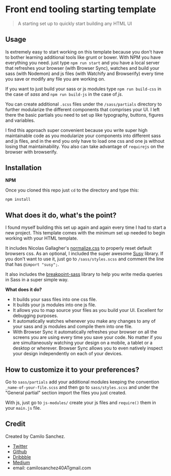 # Front end tooling starting template

> A starting set up to quickly start building any HTML UI

## Usage

Is extremely easy to start working on this template because you don't have to bother learning additional tools like grunt or bower. With NPM you have everything you need. just type `npm run start` and you have a local server that refreshes your browser (with Browser Sync), watches and build your sass (with Nodemon) and js files (with Watchify and Browserify) every time you save or modify any file you are working on.

If you want to just build your sass or js modules type `npm run build-css` in the case of *sass* and `npm run build-js` in the case of *js*.

You can create additional `.scss` files under the `/sass/partials` directory to further modularize the different components that comprises your UI.
I left there the basic partials you need to set up like typography, buttons, figures and variables.

I find this approach super convenient because you write super high maintainable code as you modularize your components into different sass and js files, and in the end you only have to load one css and one js without losing that maintainability. You also can take advantage of `requirejs` on the browser with browserify.

## Installation

**NPM**

Once you cloned this repo just `cd` to the directory and type this:

```sh
npm install
```

## What does it do, what's the point?

I found myself building this set up again and again every time I had to start a new project.
This template comes with the minimum set up needed to begin working with your HTML template.

It includes Nicolas Gallagher's [normalize.css](https://github.com/necolas/normalize.css) to properly reset default browsers css. As an optional, I included the super awesome [Susy](http://susy.oddbird.net/) library. If you don't want to use it, just go to `/sass/styles.scss` and comment the line that has `@import "susy";`.

It also includes the [breakpoint-sass](https://github.com/at-import/breakpoint) library to help you write media queries in Sass in a super simple way.

**What does it do?**

- It builds your sass files into one css file.
- It builds your js modules into one js file.
- It allows you to map source your files as you build your UI. Excellent for debugging purposes.
- It automatically watches whenever you make any changes to any of your sass and js modules and compile them into one file.
- With Browser Sync it automatically refreshes your browser on all the screens you are using every time you save your code. No matter if you are simultaneously watching your design on a mobile, a tablet or a desktop or wherever. Browser Sync allows you to even natively inspect your design independently on each of your devices.


## How to customize it to your preferences?

Go to `sass/partials` add your additional modules keeping the convention `_name-of-your-file.scss` and then go to `sass/styles.scss` and under the "General partial" section import the files you just created.

With js, just go to `js-modules/` create your js files and `require()` them in your `main.js` file.

## Credit

Created by Camilo Sanchez.

- [Twitter](https://twitter.com/camilosanchez)
- [Github](https://github.com/camilosanchez)
- [Dribbble](https://dribbble.com/camilosanchez)
- [Medium](https://medium.com/@camilosanchez)
- email: camilosanchez40ATgmail.com
